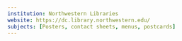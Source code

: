 ```yaml
---
institution: Northwestern Libraries
website: https://dc.library.northwestern.edu/
subjects: [Posters, contact sheets, menus, postcards]
---
```

